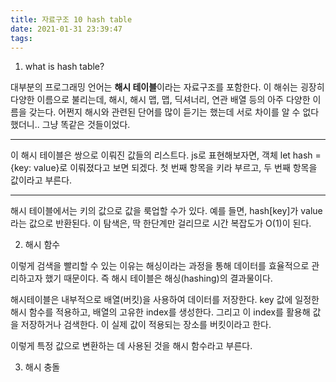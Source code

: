 ```yaml
---
title: 자료구조 10 hash table
date: 2021-01-31 23:39:47
tags:
---
```


1. what is hash table?

대부분의 프로그래밍 언어는 <b>해시 테이블</b>이라는 자료구조를 포함한다.
이 해쉬는 굉장히 다양한 이름으로 불리는데,
해시, 해시 맵, 맵, 딕셔너리, 연관 배열 등의 아주 다양한 이름을 갖는다.
어쩐지 해시와 관련된 단어를 많이 듣기는 했는데 서로 차이를 알 수 없다 했더니.. 그냥 똑같은 것들이었다.

---

이 해시 테이블은 쌍으로 이뤄진 값들의 리스트다.
js로 표현해보자면, 객체 let hash = {key: value}로 이뤄졌다고 보면 되겠다.
첫 번째 항목을 키라 부르고, 두 번째 항목을 값이라고 부른다.

---

해시 테이블에서는 키의 값으로 값을 룩업할 수가 있다.
예를 들면, hash[key]가 value라는 값으로 반환된다.
이 탐색은, 딱 한단계만 걸리므로 시간 복잡도가 O(1)이 된다.

2. 해시 함수

이렇게 검색을 빨리할 수 있는 이유는 해싱이라는 과정을 통해 데이터를 효율적으로 관리하고자 했기 때문이다.
즉 해시 테이블은 해싱(hashing)의 결과물이다.

해시테이블은 내부적으로 배열(버킷)을 사용하여 데이터를 저장한다.
key 값에 일정한 해시 함수를 적용하고, 배열의 고유한 index를 생성한다.
그리고 이 index를 활용해 값을 저장하거나 검색한다.
이 실제 값이 적용되는 장소를 버킷이라고 한다.

이렇게 특정 값으로 변환하는 데 사용된 것을 해시 함수라고 부른다.

3. 해시 충돌
